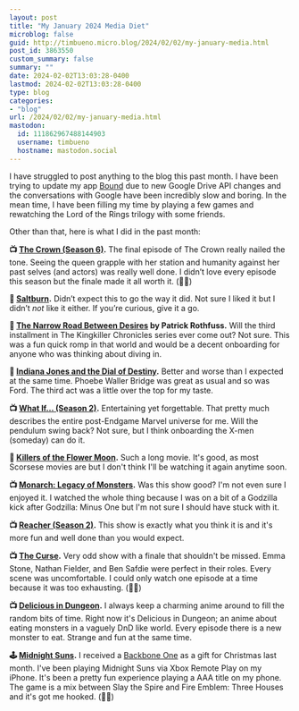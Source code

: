 ```yaml
---
layout: post
title: "My January 2024 Media Diet"
microblog: false
guid: http://timbueno.micro.blog/2024/02/02/my-january-media.html
post_id: 3863550
custom_summary: false
summary: ""
date: 2024-02-02T13:03:28-0400
lastmod: 2024-02-02T13:03:28-0400
type: blog
categories:
- "blog"
url: /2024/02/02/my-january-media.html
mastodon:
  id: 111862967488144903
  username: timbueno
  hostname: mastodon.social
---
```

I have struggled to post anything to the blog this past month. I have been trying to update my app [Bound](https://deadpan.io/bound/) due to new Google Drive API changes and the conversations with Google have been incredibly slow and boring. In the mean time, I have been filling my time by playing a few games and rewatching the Lord of the Rings trilogy with some friends.

Other than that, here is what I did in the past month:

**📺 [The Crown (Season 6)](https://en.wikipedia.org/wiki/The_Crown_(TV_series)).** The final episode of The Crown really nailed the tone. Seeing the queen grapple with her station and humanity against her past selves (and actors) was really well done. I didn’t love every episode this season but the finale made it all worth it. (👍🏻)

**🍿 [Saltburn](https://en.wikipedia.org/wiki/Saltburn_(film)).** Didn’t expect this to go the way it did. Not sure I liked it but I didn’t _not_ like it either. If you’re curious, give it a go. 

**📖 [The Narrow Road Between Desires](https://www.goodreads.com/en/book/show/157265081) by Patrick Rothfuss.** Will the third installment in The Kingkiller Chronicles series ever come out? Not sure. This was a fun quick romp in that world and would be a decent onboarding for anyone who was thinking about diving in.  

**🍿 [Indiana Jones and the Dial of Destiny](https://en.wikipedia.org/wiki/Indiana_Jones_and_the_Dial_of_Destiny).** Better and worse than I expected at the same time. Phoebe Waller Bridge was great as usual and so was Ford. The third act was a little over the top for my taste.

**📺 [What If… (Season 2)](https://en.wikipedia.org/wiki/What_If...%3F_(TV_series)).** Entertaining yet forgettable. That pretty much describes the entire post-Endgame Marvel universe for me. Will the pendulum swing back? Not sure, but I think onboarding the X-men (someday) can do it.

**🍿 [Killers of the Flower Moon](https://en.wikipedia.org/wiki/Killers_of_the_Flower_Moon_(film)).** Such a long movie. It's good, as most Scorsese movies are but I don't think I'll be watching it again anytime soon.

**📺 [Monarch: Legacy of Monsters](https://en.wikipedia.org/wiki/Monarch:_Legacy_of_Monsters).** Was this show good? I'm not even sure I enjoyed it. I watched the whole thing because I was on a bit of a Godzilla kick after Godzilla: Minus One but I'm not sure I should have stuck with it.

**📺 [Reacher (Season 2)](https://en.wikipedia.org/wiki/Reacher_(TV_series)).** This show is exactly what you think it is and it's more fun and well done than you would expect. 

**📺 [The Curse](https://en.wikipedia.org/wiki/The_Curse_(American_TV_series)).** Very odd show with a finale that shouldn't be missed. Emma Stone, Nathan Fielder, and Ben Safdie were perfect in their roles. Every scene was uncomfortable. I could only watch one episode at a time because it was too exhausting. (👍🏻)

**📺 [Delicious in Dungeon](https://en.wikipedia.org/wiki/Delicious_in_Dungeon).** I always keep a charming anime around to fill the random bits of time. Right now it's Delicious in Dungeon; an anime about eating monsters in a vaguely DnD like world. Every episode there is a new monster to eat. Strange and fun at the same time.

**🕹️ [Midnight Suns](https://en.wikipedia.org/wiki/Marvel%27s_Midnight_Suns).** I received a [Backbone One](https://playbackbone.com/products/backbone-one/) as a gift for Christmas last month. I've been playing Midnight Suns via Xbox Remote Play on my iPhone. It's been a pretty fun experience playing a AAA title on my phone. The game is a mix between Slay the Spire and Fire Emblem: Three Houses and it's got me hooked. (👍🏻)
